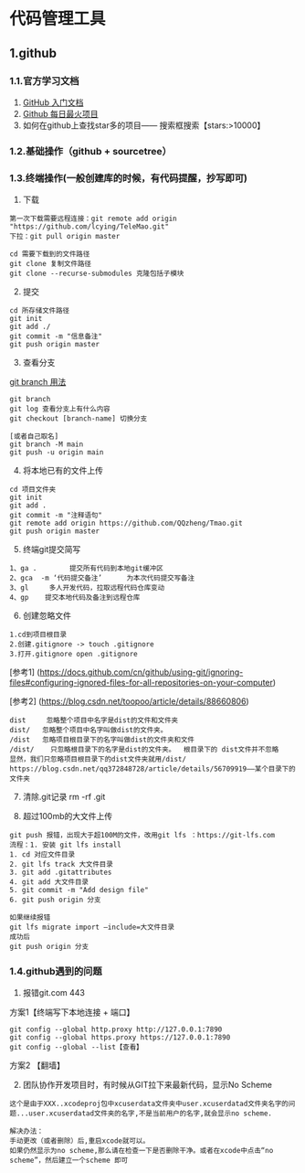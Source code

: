 # 代码管理工具

## 1.github

### 1.1.官方学习文档
1. [GitHub 入门文档](https://docs.github.com/zh/get-started)
2. [Github 每日最火项目](https://github.com/trending)
3. 如何在github上查找star多的项目—— 搜索框搜索【stars:>10000】

### 1.2.基础操作（github + sourcetree）

### 1.3.终端操作(一般创建库的时候，有代码提醒，抄写即可)
1. 下载
```
第一次下载需要远程连接：git remote add origin "https://github.com/lcying/TeleMao.git"
下拉：git pull origin master

cd 需要下载到的文件路径
git clone 复制文件路径
git clone --recurse-submodules 克隆包括子模块
```

2. 提交  
```
cd 所存储文件路径
git init
git add ./
git commit -m "信息备注"
git push origin master
```

3. 查看分支
   
[git branch 用法](https://blog.csdn.net/u013091013/article/details/77701003)
```
git branch
git log 查看分支上有什么内容
git checkout [branch-name] 切换分支

[或者自己取名]
git branch -M main
git push -u origin main
```

4. 将本地已有的文件上传
```
cd 项目文件夹
git init
git add .
git commit -m "注释语句"
git remote add origin https://github.com/QQzheng/Tmao.git
git push origin master 
```

5. 终端git提交简写
```
1、ga .        提交所有代码到本地git缓冲区
2、gca  -m ‘代码提交备注’      为本次代码提交写备注
3、gl     多人开发代码，拉取远程代码仓库变动
4、gp    提交本地代码及备注到远程仓库
```

6. 创建忽略文件
```   
1.cd到项目根目录
2.创建.gitignore -> touch .gitignore
3.打开.gitignore open .gitignore
```
[参考1] (https://docs.github.com/cn/github/using-git/ignoring-files#configuring-ignored-files-for-all-repositories-on-your-computer)

[参考2] (https://blog.csdn.net/toopoo/article/details/88660806)

```
dist     忽略整个项目中名字是dist的文件和文件夹
dist/   忽略整个项目中名字叫做dist的文件夹。  
/dist   忽略项目根目录下的名字叫做dist的文件夹和文件
/dist/    只忽略根目录下的名字是dist的文件夹。  根目录下的 dist文件并不忽略
显然，我们只忽略项目根目录下的dist文件夹就用/dist/ 
https://blog.csdn.net/qq372848728/article/details/56709919——某个目录下的文件夹
```
7. 清除.git记录
rm -rf .git

8. 超过100mb的大文件上传
```
git push 报错，出现大于超100M的文件，改用git lfs ：https://git-lfs.com
流程：1. 安装 git lfs install
1. cd 对应文件目录
2. git lfs track 大文件目录
3. git add .gitattributes
4. git add 大文件目录
5. git commit -m "Add design file"
6. git push origin 分支

如果继续报错
git lfs migrate import —include=大文件目录
成功后
git push origin 分支
```

### 1.4.github遇到的问题
1. 报错git.com 443 
  
  方案1【终端写下本地连接 + 端口】
```
git config --global http.proxy http://127.0.0.1:7890
git config --global https.proxy https://127.0.0.1:7890
git config --global --list【查看】
```
  
  方案2 【翻墙】

2. 团队协作开发项目时，有时候从GIT拉下来最新代码，显示No Scheme
```
这个是由于XXX..xcodeproj包中xcuserdata文件夹中user.xcuserdatad文件夹名字的问题...user.xcuserdatad文件夹的名字,不是当前用户的名字,就会显示no scheme.

解决办法：
手动更改（或者删除）后,重启xcode就可以。
如果仍然显示为no scheme,那么请在检查一下是否删除干净。或者在xcode中点击“no scheme”，然后建立一个scheme 即可
```
